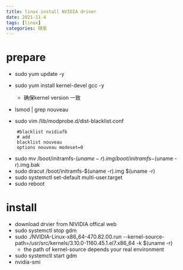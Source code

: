 ```yaml
---
title: linux install NVIDIA driver
date: 2021-11-4
tags: [linux]
categories: 随笔
---
```


# prepare
- sudo yum update -y
- sudo yum install kernel-devel gcc -y
	- 确保kernel version 一致

- lsmod | grep nouveau
- sudo vim /lib/modprobe.d/dist-blacklist.conf
```shell
	#blacklist nvidiafb 
	# add
	blacklist nouveau
	options nouveau modeset=0
```
- sudo mv /boot/initramfs-$(uname -r).img /boot/initramfs-$(uname -r).img.bak
- sudo dracut /boot/initramfs-$(uname -r).img $(uname -r)
- sudo systemctl set-default multi-user.target
- sudo reboot

# install
- download drvier from NIVIDIA offical web
- sudo systemctl stop gdm
- sudo ./NVIDIA-Linux-x86_64-470.82.00.run --kernel-source-path=/usr/src/kernels/3.10.0-1160.45.1.el7.x86_64 -k $(uname -r)
    - the path of kernel-source depends your real environment
- sudo systemctl start gdm
- nvidia-smi
